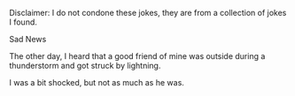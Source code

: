 Disclaimer: I do not condone these jokes, they are from a collection of jokes I found.

Sad News

The other day, I heard that a good friend of mine was outside during a thunderstorm and got struck by lightning.

I was a bit shocked, but not as much as he was.


